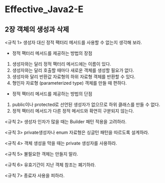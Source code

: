 # Effective_Java2-E

## 2장 객체의 생성과 삭제
<규칙 1> 생성자 대신 정적 팩터리 메서드를 사용할 수 없는지 생각해 보라. <br>
- 정적 팩터리 메서드를 제공하는 방법의 장점
1. 생성자와는 달리 정적 팩터리 메서드에는 이름이 있다.
2. 생성자와는 달리 호출할 때마다 새로운 객체를 생성할 필요가 없다.
3. 생성자와 달리 반환값 자료형의 하위 자료형 객체를 반환할 수 있다.
4. 형인자 자료형 (parameterized type) 객체를 만들 때 편하다.
- 정적 팩터리 메서드를 제공하는 방법의 단점
1. public이나 protected로 선언된 생성자가 없으므로 하위 클래스를 만들 수 없다.
2. 정적 팩터리 메서드가 다른 정적 메서드와 확연히 구분되지 않는다.

<규칙 2> 생성자 인자가 많을 때는 Builder 패턴 적용을 고려하라.<br>

<규칙 3> private생성자나 enum 자료형은 싱글턴 패턴을 따르도록 설계하라. <br>

<규칙 4> 객체 생성을 막을 때는 private 생성자를 사용하라. <br>

<규칙 5> 불필요한 객체는 만들지 말라. <br>

<규칙 6> 유효기간이 지난 객체 참조는 폐기하라. <br>

<규칙 7> 종료자 사용을 피하라.<br>

